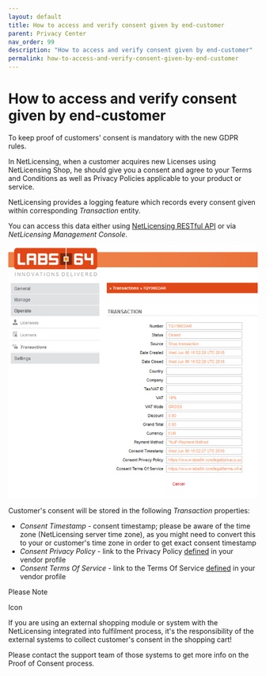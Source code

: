 ```yaml
---
layout: default
title: How to access and verify consent given by end-customer
parent: Privacy Center
nav_order: 99
description: "How to access and verify consent given by end-customer"
permalink: how-to-access-and-verify-consent-given-by-end-customer
---
```


How to access and verify consent given by end-customer
=============================================================

To keep proof of customers' consent is mandatory with the new GDPR
rules.

In NetLicensing, when a customer acquires new Licenses using
NetLicensing Shop, he should give you a consent and agree to your Terms
and Conditions as well as Privacy Policies applicable to your product or
service.

NetLicensing provides a logging feature which records every consent
given within corresponding *Transaction* entity.

You can access this data either using [NetLicensing RESTful API](transaction-services) or via *NetLicensing Management Console*.

<img src="assets/images/17433045/17629258.png?effects=drop-shadow" title="Transaction - Proof of Concent" alt="Transaction - Proof of Concent" class="confluence-embedded-image" />

Customer's consent will be stored in the following *Transaction*
properties:

-   *Consent Timestamp* - consent timestamp; please be aware of the time
    zone (NetLicensing server time zone), as you might need to convert
    this to your or customer's time zone in order to get exact consent
    timestamp
-   *Consent Privacy Policy* - link to the Privacy Policy
    [defined](how-to-maintain-vendor-account-data) in your
    vendor profile
-   *Consent Terms Of Service* - link to the Terms Of Service
    [defined](how-to-maintain-vendor-account-data) in your
    vendor profile

Please Note

<span class="aui-icon icon-warning">Icon</span>

If you are using an external shopping module or system with the
NetLicensing integrated into fulfilment process, it's the responsibility
of the external systems to collect customer's consent in the shopping
cart!

Please contact the support team of those systems to get more info on the
Proof of Consent process.
